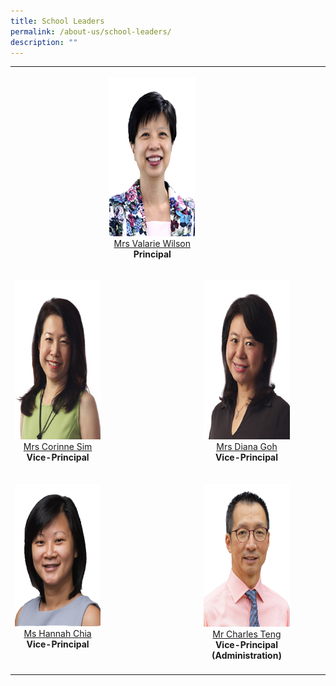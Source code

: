 ```yaml
---
title: School Leaders
permalink: /about-us/school-leaders/
description: ""
---
```

<table cellpadding="5" cellspacing="0" border="0" width="100%">
  <tbody>
    <tr>
      <td valign="top" style="text-align: center;">&nbsp;</td>
      <td valign="top" style="text-align: center;"><p><img src="/images/Others/SL-P-VWilson.jpg" alt="Valarie Wilson" width="191" height="255"><br>
          <a target="" href="mailto:Valarie_koh@schools.gov.sg">Mrs Valarie Wilson</a><br>
          <b>Principal</b></p></td>
      <td valign="top" style="text-align: center;"><p>&nbsp;</p></td>
      <td valign="bottom" align="center">&nbsp;</td>
    </tr>
    <tr>
      <td valign="top" style="text-align: center;"><p><img src="/images/Others/SL-VP-CSim.jpg" alt="Corinne Sim" width="191" height="255"><br>
          <a target="" href="mailto:Corinne_SIM@schools.gov.sg">Mrs Corinne Sim </a><br>
          <b>Vice-Principal</b></p></td>
      <td valign="top" style="text-align: center;">&nbsp;</td>
      <td valign="top" style="text-align: center;"><p><img src="/images/Others/SL-VP-DGoh.jpg" alt="Diana Goh" width="191" height="255"><br>
          <a target="" href="mailto:Diana_TAN@schools.gov.sg">Mrs Diana Goh </a><br>
          <b>Vice-Principal</b></p></td>
      <td valign="bottom" align="center">&nbsp;</td>
    </tr>
    <tr>
      <td valign="top" style="text-align: center;"><p><img src="/images/Others/SL-VP-HChia.png" alt="Hannah Chia" width="228" height="228"><br>
          <a target="" href="mailto:hannah_chia@schools.gov.sg">Ms Hannah Chia</a><br>
          <b>Vice-Principal</b></p></td>
      <td valign="top" style="text-align: center;">&nbsp;</td>
      <td valign="top" style="text-align: center;"><p><img src="/images/Others/SL-VP-CTeng.png" alt="Charles Teng" width="187" height="229"><br>
          <a target="" href="mailto:teng_tat_meng_charles@schools.gov.sg">Mr Charles Teng</a><br>
          <b>Vice-Principal (Administration)</b></p></td>
      <td valign="bottom" align="center">&nbsp;</td>
    </tr>
    <tr>
      <td style="text-align: center;" valign="top" align="center" width="30%"></td>
      <td style="text-align: center;" valign="top" align="center" width="30%"></td>
      <td style="text-align: center;" valign="top" align="center" width="30%"></td>
      <td style="text-align: center;" valign="top" align="center" width="10%"></td>
    </tr>
  </tbody>
</table>